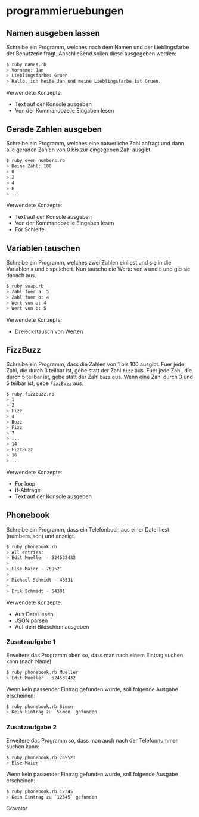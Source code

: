 # programmieruebungen

## Namen ausgeben lassen

Schreibe ein Programm, welches nach dem Namen und der Lieblingsfarbe der Benutzerin fragt. Anschließend sollen diese ausgegeben werden:

```bash
$ ruby names.rb
> Vorname: Jan
> Lieblingsfarbe: Gruen
> Hallo, ich heiße Jan und meine Lieblingsfarbe ist Gruen.
```

Verwendete Konzepte:

* Text auf der Konsole ausgeben
* Von der Kommandozeile Eingaben lesen

## Gerade Zahlen ausgeben

Schreibe ein Programm, welches eine natuerliche Zahl abfragt und dann alle geraden Zahlen von 0 bis zur eingegeben Zahl
ausgibt.

```bash
$ ruby even_numbers.rb
> Deine Zahl: 100
> 0
> 2
> 4
> 6
> ...
```

Verwendete Konzepte:

- Text auf der Konsole ausgeben
- Von der Kommandozeile Eingaben lesen
- For Schleife

## Variablen tauschen

Schreibe ein Programm, welches zwei Zahlen einliest und sie in die Variablen `a` und `b` speichert.
Nun tausche die Werte von `a` und `b` und gib sie danach aus.


```bash
$ ruby swap.rb
> Zahl fuer a: 5
> Zahl fuer b: 4
> Wert von a: 4
> Wert von b: 5
```

Verwendete Konzepte:

- Dreieckstausch von Werten

## FizzBuzz

Schreibe ein Programm, dass die Zahlen von 1 bis 100 ausgibt. Fuer jede Zahl, die durch 3 teilbar ist, gebe statt der Zahl `fizz` aus.
Fuer jede Zahl, die durch 5 teilbar ist, gebe statt der Zahl `buzz` aus. Wenn eine Zahl durch 3 und 5 teilbar ist, gebe `FizzBuzz` aus.

```bash
$ ruby fizzbuzz.rb
> 1
> 2
> Fizz
> 4
> Buzz
> Fizz
> 7
> ...
> 14
> FizzBuzz
> 16
> ...
```

Verwendete Konzepte:

- For loop
- If-Abfrage
- Text auf der Konsole ausgeben

## Phonebook

Schreibe ein Programm, dass ein Telefonbuch aus einer Datei liest (numbers.json) und anzeigt.

```bash
$ ruby phonebook.rb
> All entries:
> Edit Mueller - 524532432
>
> Else Maier - 769521
>
> Michael Schmidt - 48531
>
> Erik Schmidt - 54391

```

Verwendete Konzepte:

- Aus Datei lesen
- JSON parsen
- Auf dem Bildschirm ausgeben


### Zusatzaufgabe 1

Erweitere das Programm oben so, dass man nach einem Eintrag suchen kann (nach Name):

```bash
$ ruby phonebook.rb Mueller
> Edit Mueller - 524532432
```

Wenn kein passender Eintrag gefunden wurde, soll folgende Ausgabe erscheinen:

```bash
$ ruby phonebook.rb Simon
> Kein Eintrag zu `Simon` gefunden
```

### Zusatzaufgabe 2

Erweitere das Programm so, dass man auch nach der Telefonnummer suchen kann:

```bash
$ ruby phonebook.rb 769521
> Else Maier
```

Wenn kein passender Eintrag gefunden wurde, soll folgende Ausgabe erscheinen:

```bash
$ ruby phonebook.rb 12345
> Kein Eintrag zu `12345` gefunden
```

Gravatar
